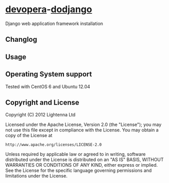 [devopera](http://devopera.com)-[dodjango](http://devopera.com/module/dodjango)
==============

Django web application framework installation

Changlog
--------

Usage
-----

Operating System support
------------------------

Tested with CentOS 6 and Ubuntu 12.04

Copyright and License
---------------------

Copyright (C) 2012 Lightenna Ltd

Licensed under the Apache License, Version 2.0 (the "License"); you may not use this file except in compliance with the License. You may obtain a copy of the License at

    http://www.apache.org/licenses/LICENSE-2.0

Unless required by applicable law or agreed to in writing, software distributed under the License is distributed on an "AS IS" BASIS, WITHOUT WARRANTIES OR CONDITIONS OF ANY KIND, either express or implied. See the License for the specific language governing permissions and limitations under the License.
